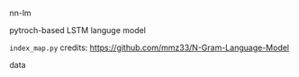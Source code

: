 nn-lm

pytroch-based LSTM languge model

`index_map.py` credits: https://github.com/mmz33/N-Gram-Language-Model

data
